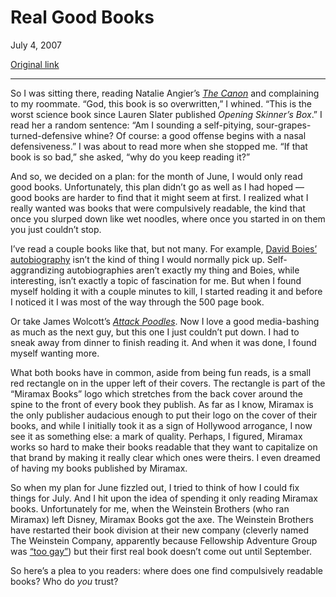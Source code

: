 Real Good Books
===============

July 4, 2007

[Original link](http://www.aaronsw.com/weblog/realgoodbooks)

* * * * *

So I was sitting there, reading Natalie Angier’s *[The
Canon](http://books.theinfo.org/go/0618242953)* and complaining to my
roommate. “God, this book is so overwritten,” I whined. “This is the
worst science book since Lauren Slater published *Opening Skinner’s
Box*.” I read her a random sentence: “Am I sounding a self-pitying,
sour-grapes-turned-defensive whine? Of course: a good offense begins
with a nasal defensiveness.” I was about to read more when she stopped
me. “If that book is so bad,” she asked, “why do you keep reading it?”

And so, we decided on a plan: for the month of June, I would only read
good books. Unfortunately, this plan didn’t go as well as I had hoped —
good books are harder to find that it might seem at first. I realized
what I really wanted was books that were compulsively readable, the kind
that once you slurped down like wet noodles, where once you started in
on them you just couldn’t stop.

I’ve read a couple books like that, but not many. For example, [David
Boies’ autobiography](http://books.theinfo.org/go/0375726551) isn’t the
kind of thing I would normally pick up. Self-aggrandizing
autobiographies aren’t exactly my thing and Boies, while interesting,
isn’t exactly a topic of fascination for me. But when I found myself
holding it with a couple minutes to kill, I started reading it and
before I noticed it I was most of the way through the 500 page book.

Or take James Wolcott’s *[Attack
Poodles](http://books.theinfo.org/go/140135212X)*. Now I love a good
media-bashing as much as the next guy, but this one I just couldn’t put
down. I had to sneak away from dinner to finish reading it. And when it
was done, I found myself wanting more.

What both books have in common, aside from being fun reads, is a small
red rectangle on in the upper left of their covers. The rectangle is
part of the “Miramax Books” logo which stretches from the back cover
around the spine to the front of every book they publish. As far as I
know, Miramax is the only publisher audacious enough to put their logo
on the cover of their books, and while I initially took it as a sign of
Hollywood arrogance, I now see it as something else: a mark of quality.
Perhaps, I figured, Miramax works so hard to make their books readable
that they want to capitalize on that brand by making it really clear
which ones were theirs. I even dreamed of having my books published by
Miramax.

So when my plan for June fizzled out, I tried to think of how I could
fix things for July. And I hit upon the idea of spending it only reading
Miramax books. Unfortunately for me, when the Weinstein Brothers (who
ran Miramax) left Disney, Miramax Books got the axe. The Weinstein
Brothers have restarted their book division at their new company
(cleverly named The Weinstein Company, apparently because Fellowship
Adventure Group was [“too
gay”](http://gawker.com/topic/the-weinsteins-fellowship-adventure-group-015542.php))
but their first real book doesn’t come out until September.

So here’s a plea to you readers: where does one find compulsively
readable books? Who do *you* trust?
